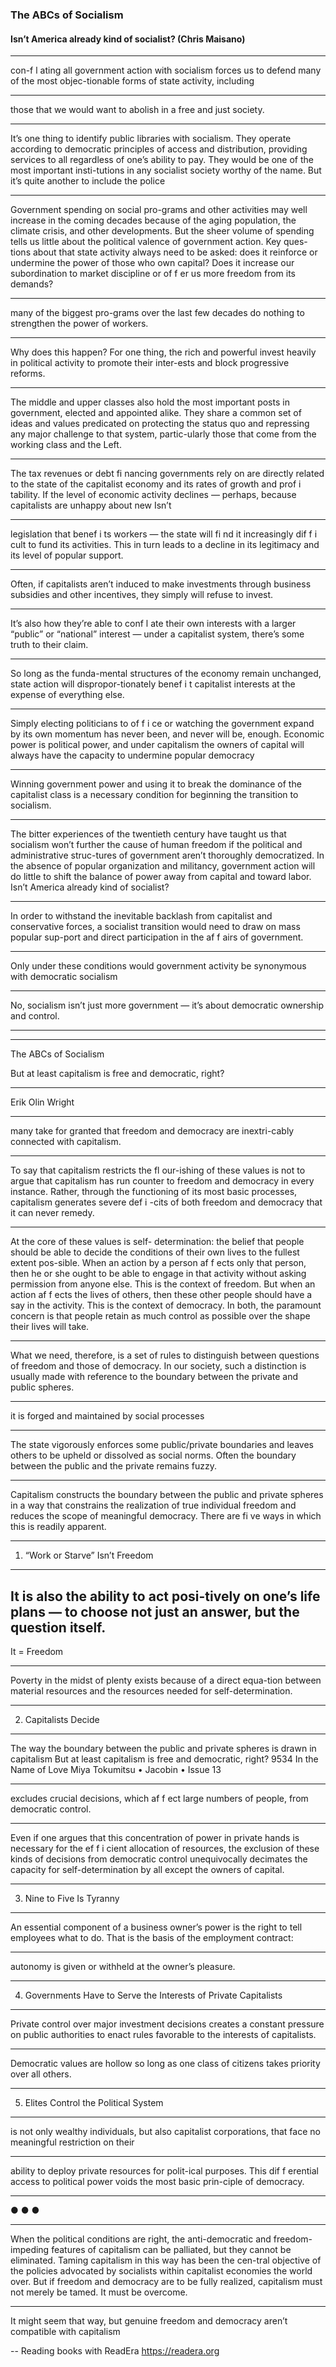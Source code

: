 ### The ABCs of Socialism

#### Isn’t America already kind of socialist? (Chris Maisano)

*****

con-f l ating all government action with socialism forces us to defend many of the most objec-tionable forms of state activity, including

*****

those that we would want to abolish in a free and just society.

*****

It’s one thing to identify public libraries with socialism. They operate according to democratic principles of access and distribution, providing services to all regardless of one’s ability to pay. They would be one of the most important insti-tutions in any socialist society worthy of the name. But it’s quite another to include the police

*****

Government spending on social pro-grams and other activities may well increase in the coming decades because of the aging population, the climate crisis, and other developments. But the sheer volume of spending tells us little about the political valence of government action. Key ques-tions about that state activity always need to be asked: does it reinforce or undermine the power of those who own capital? Does it increase our subordination to market discipline or of f er us more freedom from its demands?

*****

many of the biggest pro-grams over the last few decades do nothing to strengthen the power of workers.

*****

Why does this happen? For one thing, the rich and powerful invest heavily in political activity to promote their inter-ests and block progressive reforms.

*****

The middle and upper classes also hold the most important posts in government, elected and appointed alike. They share a common set of ideas and values predicated on protecting the status quo and repressing any major challenge to that system, partic-ularly those that come from the working class and the Left.

*****

The tax revenues or debt fi nancing governments rely on are directly related to the state of the capitalist economy and its rates of growth and prof i tability. If the level of economic activity declines — perhaps, because capitalists are unhappy about new Isn’t

*****

legislation that benef i ts workers — the state will fi nd it increasingly dif f i cult to fund its activities. This in turn leads to a decline in its legitimacy and its level of popular support.

*****

Often, if capitalists aren’t induced to make investments through business subsidies and other incentives, they simply will refuse to invest.

*****

It’s also how they’re able to conf l ate their own interests with a larger “public” or “national” interest — under a capitalist system, there’s some truth to their claim.

*****

So long as the funda-mental structures of the economy remain unchanged, state action will dispropor-tionately benef i t capitalist interests at the expense of everything else.

*****

Simply electing politicians to of f i ce or watching the government expand by its own momentum has never been, and never will be, enough. Economic power is political power, and under capitalism the owners of capital will always have the capacity to undermine popular democracy

*****

Winning government power and using it to break the dominance of the capitalist class is a necessary condition for beginning the transition to socialism.

*****

The bitter experiences of the twentieth century have taught us that socialism won’t further the cause of human freedom if the political and administrative struc-tures of government aren’t thoroughly democratized.
In the absence of popular organization and militancy, government action will do little to shift the balance of power away from capital and toward labor.
Isn’t America already kind of socialist?

*****

In order to withstand the inevitable backlash from capitalist and conservative forces, a socialist transition would need to draw on mass popular sup-port and direct participation in the af f airs of government.

*****

Only under these conditions would government activity be synonymous with democratic socialism

*****

No, socialism isn’t just more government — it’s about democratic ownership and control.

*****


---

The ABCs of Socialism

But at least capitalism is free and democratic, right?

*****

Erik Olin Wright

*****

many take for granted that freedom and democracy are inextri-cably connected with capitalism.

*****

To say that capitalism restricts the fl our-ishing of these values is not to argue that capitalism has run counter to freedom and democracy in every instance. Rather, through the functioning of its most basic processes, capitalism generates severe def i -cits of both freedom and democracy that it can never remedy.

*****

At the core of these values is self- determination: the belief that people should be able to decide the conditions of their own lives to the fullest extent pos-sible. When an action by a person af f ects only that person, then he or she ought to be able to engage in that activity without asking permission from anyone else. This is the context of freedom. But when an action af f ects the lives of others, then these other people should have a say in the activity. 
This is the context of democracy. In both, the paramount concern is that people retain as much control as possible over the shape their lives will take.

*****

What we need, therefore, is a set of rules to distinguish between questions of freedom and those of democracy. In our society, such a distinction is usually made with reference to the boundary between the private and public spheres.

*****

it is forged and maintained by social processes

*****

The state vigorously enforces some public/private boundaries and leaves others to be upheld or dissolved as social norms. Often the boundary between the public and the private remains fuzzy.

*****

Capitalism constructs the boundary between the public and private spheres in a way that constrains the realization of true individual freedom and reduces the scope of meaningful democracy. There are fi ve ways in which this is readily apparent.

*****

1. “Work or Starve” Isn’t Freedom

*****

It is also the ability to act posi-tively on one’s life plans — to choose not just an answer, but the question itself.
--
It = Freedom

*****

Poverty in the midst of plenty exists because of a direct equa-tion between material resources and the resources needed for self-determination.

*****

2. Capitalists Decide

*****

The way the boundary between the public and private spheres is drawn in capitalism But at least capitalism is free and democratic, right?
9534 In the Name of Love Miya Tokumitsu • Jacobin • Issue 13

*****

excludes crucial decisions, which af f ect large numbers of people, from democratic control.

*****

Even if one argues that this concentration of power in private hands is necessary for the ef f i cient allocation of resources, the exclusion of these kinds of decisions from democratic control unequivocally decimates the capacity for self-determination by all except the owners of capital.

*****

3. Nine to Five Is Tyranny

*****

An essential component of a business owner’s power is the right to tell employees what to do. That is the basis of the employment contract:

*****

autonomy is given or withheld at the owner’s pleasure.

*****

4. Governments Have to Serve the Interests of Private Capitalists

*****

Private control over major investment decisions creates a constant pressure on public authorities to enact rules favorable to the interests of capitalists.

*****

Democratic values are hollow so long as one class of citizens takes priority over all others.

*****

5. Elites Control the Political System

*****

is not only wealthy individuals, but also capitalist corporations, that face no meaningful restriction on their

*****

ability to deploy private resources for polit-ical purposes. This dif f erential access to political power voids the most basic prin-ciple of democracy.

*****

● ● ●

*****

When the political conditions are right, the anti-democratic and freedom-impeding features of capitalism can be palliated, but they cannot be eliminated. Taming capitalism in this way has been the cen-tral objective of the policies advocated by socialists within capitalist economies the world over.
But if freedom and democracy are to be fully realized, capitalism must not merely be tamed. It must be overcome.

*****

It might seem that way, but genuine freedom and democracy aren’t compatible with capitalism

--
Reading books with ReadEra
https://readera.org




